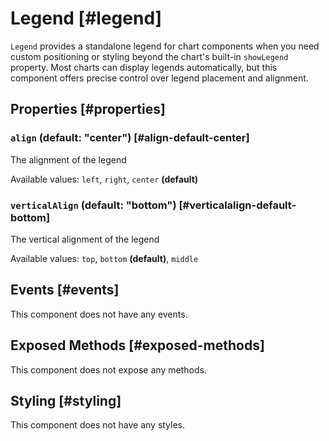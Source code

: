 # Legend [#legend]

`Legend` provides a standalone legend for chart components when you need custom positioning or styling beyond the chart's built-in `showLegend` property. Most charts can display legends automatically, but this component offers precise control over legend placement and alignment.

## Properties [#properties]

### `align` (default: "center") [#align-default-center]

The alignment of the legend

Available values: `left`, `right`, `center` **(default)**

### `verticalAlign` (default: "bottom") [#verticalalign-default-bottom]

The vertical alignment of the legend

Available values: `top`, `bottom` **(default)**, `middle`

## Events [#events]

This component does not have any events.

## Exposed Methods [#exposed-methods]

This component does not expose any methods.

## Styling [#styling]

This component does not have any styles.
